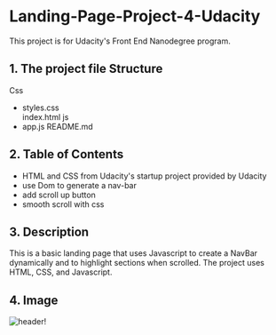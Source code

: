 # Landing-Page-Project-4-Udacity
This project is for Udacity's Front End Nanodegree program. 

## 1. The project file Structure
 Css
- styles.css    
 index.html
 js
- app.js
  README.md 
## 2.  Table of Contents
* HTML and CSS  from Udacity's startup project provided by Udacity
* use Dom to generate a nav-bar
* add scroll up button 
* smooth scroll with css
## 3. Description
This is a basic landing page that uses Javascript to create a NavBar dynamically and to highlight sections when scrolled. The project uses HTML, CSS, and Javascript.

## 4. Image
![header!](img-header.jpg)










